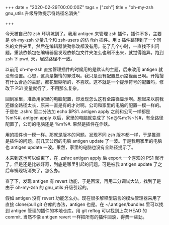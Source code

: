 +++
date = "2020-02-29T00:00:00Z"
tags = ["zsh"]
title = "oh-my-zsh gnu_utils 升级导致提示符路径名消失"

+++

今天被自己的 zsh 环境坑到了。我用 antigen 来管理 zsh 插件，插件不多，主要是 oh-my-zsh 少量几个和 zsh-users 的仿 fish 插件。用 z 插件跳转到了一个同名的文件夹里，然后在编辑器使劲修改都没有用。花了几个小时，一直找不出问题。重装依赖包在编辑器里发现依赖包文件夹怎么也刷不出来，就觉得诡异。跑到 zsh 下 pwd, 天，居然路径不一致。

以前用 oh-my-zsh 直接管理插件的时候用的是默认的主题，后来改用 antigen 就没有设置。心想，这真是懒惰的罪过啊。我只是没有配置显示路径而已啊。开始搜有什么合适的主题，都花里糊哨的，不喜欢。这不就是一个提示符号的配置吗，修改下 PS1 变量就行了，不用那么复杂。

回到家里，准备用家里的电脑配置，却发现怎么这有全路径显示啊。想起来以前我还嫌全路径太长，原来一直是有的才对啊。公司和家里的电脑的配置一模一样的。于是在 .zshrc 里二分法加 echo $PS1. antigen apply 之前和公司一样都是 %m%#. antigen apply 以后，家里的电脑就变成了 %n@%m:%~%#，有全路径配置了，公司的电脑还是 %m%#. 果然是插件在作妖。

用的插件也一模一样。那就是版本的问题。发现不同 zsh 版本都一样，于是推测是插件的问题。前几天公司的电脑 antigen update 了一波。于是我用家里的电脑也 antigen update 一波。果然，家里的电脑也没有全路径提示了。

本来到这也可以结束了，在 .zshrc antigen apply 后 export 一个喜欢的 PS1 就行了。但是还是比较好奇，到底是哪里引起的问题。可是被我 antigen update 了之后车祸现场消失了，怎么办。

查了下，发现 antigen 有 revert 功能，于是回滚，再用二分调试大法，找到了是由于 oh-my-zsh 的 gnu_utils 升级引起的。

假如 antigen 没有 revert 功能怎么办。现在很多解释型语言的模块管理器采用了直接 clone/pull git 仓库的办法，antigen 也是。在 ~/.antigen/bundles 里可以找到 antigen 管理的插件的本地仓库。用 git reflog 可以找到上次 HEAD 的 commit. 当然不像 antigen revert 一样把所有的插件回滚，得费一些劲。
